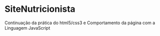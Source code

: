 # SiteNutricionista
Continuação da prática do html5/css3 e Comportamento da página com a Linguagem JavaScript
